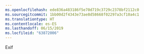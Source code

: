 ```yaml
---
ms.openlocfilehash: ede836a483186f5e70d719c3729c2378bf2112c0
ms.sourcegitcommit: 1bb00d2f4343e73ae8d58668f02297a3cf10a4c1
ms.translationtype: HT
ms.contentlocale: es-ES
ms.lasthandoff: 06/15/2019
ms.locfileid: "63872006"
---
```

Exif